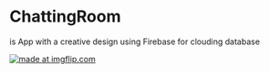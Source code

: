 # ChattingRoom
is App with a creative design using Firebase for clouding database

<a href="https://imgflip.com/gif/24m146"><img src="https://i.imgflip.com/24m146.gif" title="made at imgflip.com"/></a>
